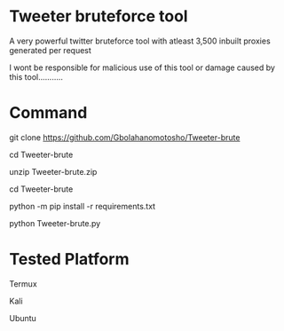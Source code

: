 #  Tweeter bruteforce tool


   A very powerful twitter bruteforce tool with atleast 3,500 inbuilt proxies
   generated per request



   I wont be responsible for malicious use of this tool or damage caused 
   by this tool...........




# Command


  git clone https://github.com/Gbolahanomotosho/Tweeter-brute


  cd Tweeter-brute

 
   
  unzip Tweeter-brute.zip



  cd Tweeter-brute



  python -m pip install -r requirements.txt


 
  python Tweeter-brute.py



# Tested Platform


  Termux


  Kali


  Ubuntu

